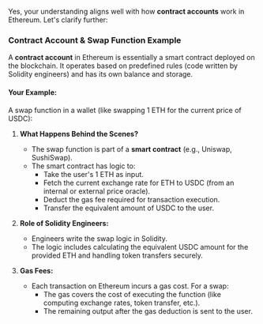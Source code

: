 Yes, your understanding aligns well with how **contract accounts** work in Ethereum. Let's clarify further:

### Contract Account & Swap Function Example
A **contract account** in Ethereum is essentially a smart contract deployed on the blockchain. It operates based on predefined rules (code written by Solidity engineers) and has its own balance and storage.

#### Your Example:
A swap function in a wallet (like swapping 1 ETH for the current price of USDC):
1. **What Happens Behind the Scenes?**
   - The swap function is part of a **smart contract** (e.g., Uniswap, SushiSwap).
   - The smart contract has logic to:
     - Take the user's 1 ETH as input.
     - Fetch the current exchange rate for ETH to USDC (from an internal or external price oracle).
     - Deduct the gas fee required for transaction execution.
     - Transfer the equivalent amount of USDC to the user.

2. **Role of Solidity Engineers:**
   - Engineers write the swap logic in Solidity.
   - The logic includes calculating the equivalent USDC amount for the provided ETH and handling token transfers securely.

3. **Gas Fees:**
   - Each transaction on Ethereum incurs a gas cost. For a swap:
     - The gas covers the cost of executing the function (like computing exchange rates, token transfer, etc.).
     - The remaining output after the gas deduction is sent to the user.
